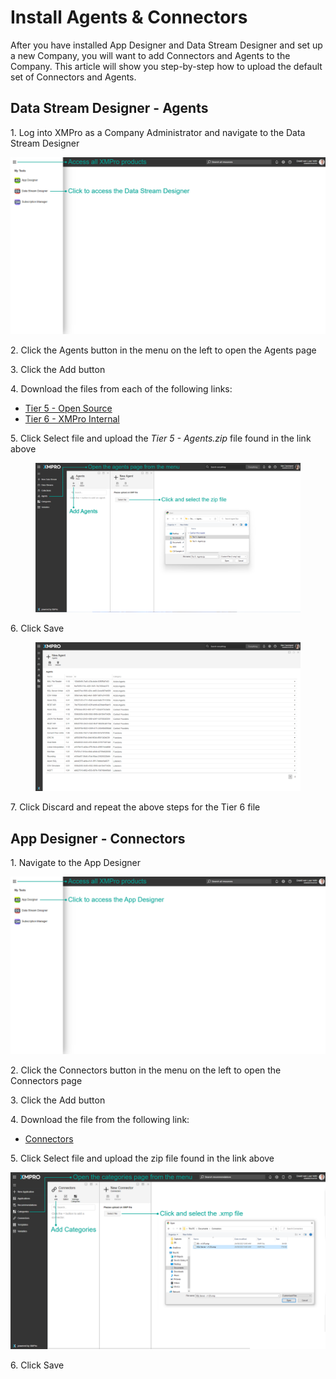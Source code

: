 # Install Agents & Connectors

After you have installed App Designer and Data Stream Designer and set up a new Company, you will want to add Connectors and Agents to the Company. This article will show you step-by-step how to upload the default set of Connectors and Agents.

## Data Stream Designer - Agents

1\. Log into XMPro as a Company Administrator and navigate to the Data Stream Designer

![](<../../.gitbook/assets/image (1469).png>)

2\. Click the Agents button in the menu on the left to open the Agents page

3\. Click the Add button

4\. Download the files from each of the following links:

* [Tier 5 - Open Source](https://xmappstore.blob.core.windows.net/tier5/Tier%205%20-%20Agents.zip)
* [Tier 6 - XMPro Internal](https://xmappstore.blob.core.windows.net/tier6/Tier%206%20-%20Agents.zip)

5\. Click Select file and upload the _Tier 5 - Agents.zip_ file found in the link above

<figure><img src="../../.gitbook/assets/Complete Installation - Add Agents - select file.png" alt=""><figcaption></figcaption></figure>

6\. Click Save

<figure><img src="../../.gitbook/assets/Complete Installation - Add Agents - see catrgories.png" alt=""><figcaption></figcaption></figure>

7\. Click Discard and repeat the above steps for the Tier 6 file

## App Designer - Connectors

1\. Navigate to the App Designer

![](<../../.gitbook/assets/image (1152).png>)

2\. Click the Connectors button in the menu on the left to open the Connectors page

3\. Click the Add button

4\. Download the file from the following link:

* [Connectors](https://xmappstore.blob.core.windows.net/tier5/Tier%205%20%26%206%20-%20Connectors.zip)

5\. Click Select file and upload the zip file found in the link above

![](<../../.gitbook/assets/image (1661).png>)

6\. Click Save
